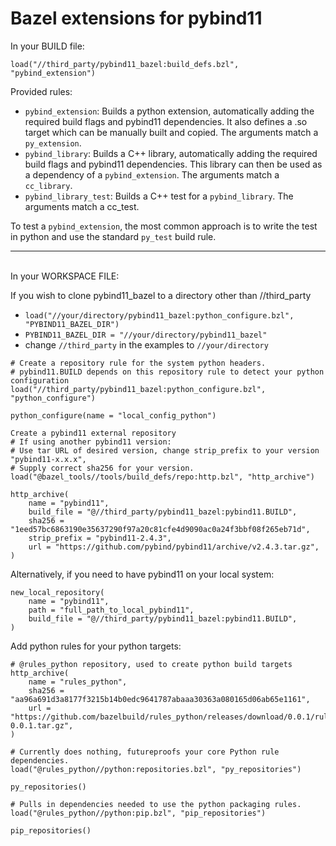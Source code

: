 # Bazel extensions for pybind11
In your BUILD file:

```
load("//third_party/pybind11_bazel:build_defs.bzl", "pybind_extension")
```

Provided rules:

- `pybind_extension`: Builds a python extension, automatically adding the
  required build flags and pybind11 dependencies. It also defines a .so target
  which can be manually built and copied. The arguments match a `py_extension`.
- `pybind_library`: Builds a C++ library, automatically adding the required
  build flags and pybind11 dependencies. This library can then be used as a
  dependency of a `pybind_extension`. The arguments match a `cc_library`.
- `pybind_library_test`: Builds a C++ test for a `pybind_library`. The arguments
  match a cc_test.

To test a `pybind_extension`, the most common approach is to write the test in
python and use the standard `py_test` build rule.
<hr>
<br>
In your WORKSPACE FILE:

If you wish to clone pybind11_bazel to a directory other than //third_party

- `load("//your/directory/pybind11_bazel:python_configure.bzl", "PYBIND11_BAZEL_DIR")`
- `PYBIND11_BAZEL_DIR = "//your/directory/pybind11_bazel"`
- change `//third_party` in the examples to `//your/directory`

```
# Create a repository rule for the system python headers.
# pybind11.BUILD depends on this repository rule to detect your python configuration
load("//third_party/pybind11_bazel:python_configure.bzl", "python_configure")

python_configure(name = "local_config_python")

Create a pybind11 external repository
# If using another pybind11 version:
# Use tar URL of desired version, change strip_prefix to your version "pybind11-x.x.x",
# Supply correct sha256 for your version.
load("@bazel_tools//tools/build_defs/repo:http.bzl", "http_archive")

http_archive(
    name = "pybind11",
    build_file = "@//third_party/pybind11_bazel:pybind11.BUILD",
    sha256 = "1eed57bc6863190e35637290f97a20c81cfe4d9090ac0a24f3bbf08f265eb71d",
    strip_prefix = "pybind11-2.4.3",
    url = "https://github.com/pybind/pybind11/archive/v2.4.3.tar.gz",
)
```

Alternatively, if you need to have pybind11 on your local system:
```
new_local_repository(
    name = "pybind11",
    path = "full_path_to_local_pybind11",
    build_file = "@//third_party/pybind11_bazel:pybind11.BUILD",
)
```

Add python rules for your python targets:
```
# @rules_python repository, used to create python build targets
http_archive(
    name = "rules_python",
    sha256 = "aa96a691d3a8177f3215b14b0edc9641787abaaa30363a080165d06ab65e1161",
    url = "https://github.com/bazelbuild/rules_python/releases/download/0.0.1/rules_python-0.0.1.tar.gz",
)

# Currently does nothing, futureproofs your core Python rule dependencies.
load("@rules_python//python:repositories.bzl", "py_repositories")

py_repositories()

# Pulls in dependencies needed to use the python packaging rules.
load("@rules_python//python:pip.bzl", "pip_repositories")

pip_repositories()
```